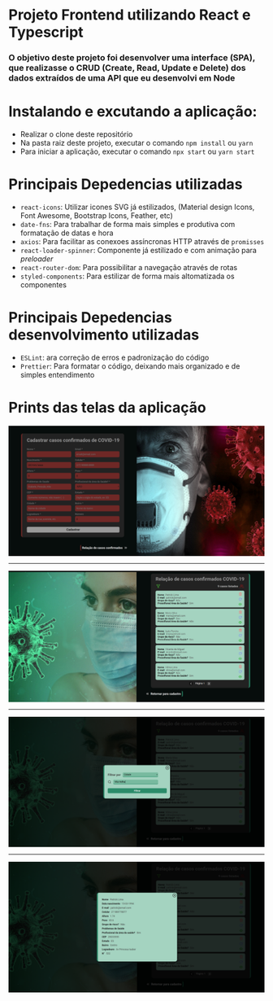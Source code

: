 # Projeto Frontend utilizando React e Typescript

### O objetivo deste projeto foi desenvolver uma interface (SPA), que realizasse o CRUD (Create, Read, Update e Delete) dos dados extraídos de uma API que eu desenvolvi em Node 


# Instalando e excutando a aplicação:

- Realizar o clone deste repositório
- Na pasta raiz deste projeto, executar o comando `npm install` ou `yarn`
- Para iniciar a aplicação, executar o comando `npx start` ou `yarn start`

# Principais Depedencias utilizadas

  - `react-icons`: Utilizar icones SVG já estilizados, (Material design Icons, Font Awesome, Bootstrap Icons, Feather, etc)
  - `date-fns`: Para trabalhar de forma mais simples e produtiva com formatação de datas e hora
  - `axios`: Para facilitar as conexoes assíncronas HTTP através de `promisses`
  - `react-loader-spinner`: Componente já estilizado e com animação para _preloader_
  - `react-router-dom`: Para possibilitar a navegação através de rotas
  - `styled-components`: Para estilizar de forma mais altomatizada os componentes
  
# Principais Depedencias desenvolvimento utilizadas

 - `ESLint`: ara correção de erros e padronização do código
 - `Prettier`: Para formatar o código, deixando mais organizado e de simples entendimento

# Prints das telas da aplicação

<img align="center" src="src/assets/prints/tela1covid.png">

---
<img align="center" src="src/assets/prints/tela2covid.png">

---
<img align="center" src="src/assets/prints/tela3covid.png">

---
<img align="center" src="src/assets/prints/tela4covid.png">

